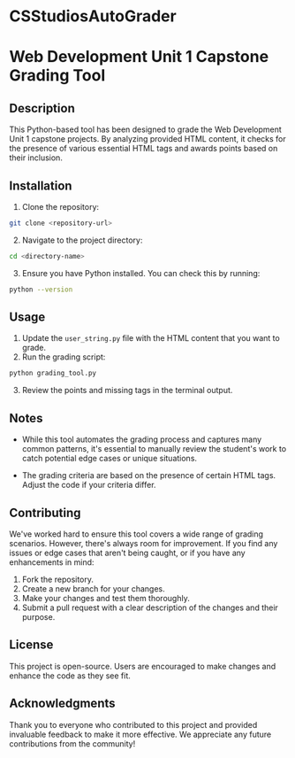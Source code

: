 # CSStudiosAutoGrader

# Web Development Unit 1 Capstone Grading Tool

## Description

This Python-based tool has been designed to grade the Web Development Unit 1 capstone projects. By analyzing provided HTML content, it checks for the presence of various essential HTML tags and awards points based on their inclusion.

## Installation

1. Clone the repository:
```bash
git clone <repository-url>
```

2. Navigate to the project directory:
```bash
cd <directory-name>
```

3. Ensure you have Python installed. You can check this by running:
```bash
python --version
```

## Usage

1. Update the `user_string.py` file with the HTML content that you want to grade.
2. Run the grading script:
```bash
python grading_tool.py
```

3. Review the points and missing tags in the terminal output.

## Notes

- While this tool automates the grading process and captures many common patterns, it's essential to manually review the student's work to catch potential edge cases or unique situations.
  
- The grading criteria are based on the presence of certain HTML tags. Adjust the code if your criteria differ.

## Contributing

We've worked hard to ensure this tool covers a wide range of grading scenarios. However, there's always room for improvement. If you find any issues or edge cases that aren't being caught, or if you have any enhancements in mind:

1. Fork the repository.
2. Create a new branch for your changes.
3. Make your changes and test them thoroughly.
4. Submit a pull request with a clear description of the changes and their purpose.

## License

This project is open-source. Users are encouraged to make changes and enhance the code as they see fit.

## Acknowledgments

Thank you to everyone who contributed to this project and provided invaluable feedback to make it more effective. We appreciate any future contributions from the community!